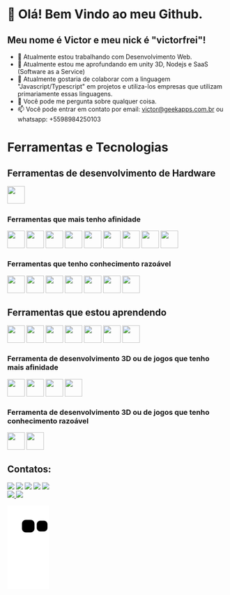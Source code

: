 # 👋 Olá! Bem Vindo ao meu Github.
## Meu nome é Victor e meu nick é "victorfrei"!


- 🔭 Atualmente estou trabalhando com Desenvolvimento Web.
- 🌱 Atualmente estou me aprofundando em unity 3D, Nodejs e SaaS (Software as a Service)
- 👯 Atualmente gostaria de colaborar com a linguagem "Javascript/Typescript" em projetos e utiliza-los empresas que utilizam primariamente essas linguagens.
- 💬 Você pode me pergunta sobre qualquer coisa.
- 📫 Você pode entrar em contato por email: victor@geekapps.com.br ou whatsapp: +5598984250103


# Ferramentas e Tecnologias

## Ferramentas de desenvolvimento de Hardware

<img src="https://cdn.jsdelivr.net/gh/devicons/devicon/icons/arduino/arduino-original-wordmark.svg" width="40" height="40"/>
          
### Ferramentas que mais tenho afinidade
<div style="display: flex gap:'1.2rem'">
<img src="https://cdn.jsdelivr.net/gh/devicons/devicon/icons/nextjs/nextjs-original-wordmark.svg" width="40" height="40"/>
<img src="https://cdn.jsdelivr.net/gh/devicons/devicon/icons/javascript/javascript-original.svg" width="40" height="40"/>
<img src="https://cdn.jsdelivr.net/gh/devicons/devicon/icons/typescript/typescript-original.svg" width="40" height="40"/>
<img src="https://cdn.jsdelivr.net/gh/devicons/devicon/icons/tailwindcss/tailwindcss-original-wordmark.svg" width="40" height="40"/>
<img src="https://cdn.jsdelivr.net/gh/devicons/devicon/icons/npm/npm-original-wordmark.svg" width="40" height="40"/>
<img src="https://cdn.jsdelivr.net/gh/devicons/devicon/icons/yarn/yarn-original-wordmark.svg" width="40" height="40"/>
<img src="https://cdn.jsdelivr.net/gh/devicons/devicon/icons/react/react-original-wordmark.svg" width="40" height="40"/>
<img src="https://cdn.jsdelivr.net/gh/devicons/devicon/icons/visualstudio/visualstudio-plain-wordmark.svg" width="40" height="40" />
<img src="https://cdn.jsdelivr.net/gh/devicons/devicon/icons/filezilla/filezilla-plain-wordmark.svg" width="40" height="40"/>
</div>        
          

### Ferramentas que tenho conhecimento razoável
<div style="display: flex gap:'1.2rem'">
<img src="https://cdn.jsdelivr.net/gh/devicons/devicon/icons/express/express-original-wordmark.svg" width="40" height="40"/>
<img src="https://cdn.jsdelivr.net/gh/devicons/devicon/icons/nginx/nginx-original.svg" width="40" height="40"/>
<img src="https://cdn.jsdelivr.net/gh/devicons/devicon/icons/electron/electron-original-wordmark.svg" width="40" height="40"/>
<img src="https://cdn.jsdelivr.net/gh/devicons/devicon/icons/github/github-original-wordmark.svg" width="40" height="40"/>
<img src="https://cdn.jsdelivr.net/gh/devicons/devicon/icons/docker/docker-original-wordmark.svg" width="40" height="40"/>
<img src="https://cdn.jsdelivr.net/gh/devicons/devicon/icons/digitalocean/digitalocean-original-wordmark.svg" width="40" height="40"/>
<img src="https://cdn.jsdelivr.net/gh/devicons/devicon/icons/flutter/flutter-original.svg" width="40" height="40"/>
</div>                                
    
## Ferramentas que estou aprendendo
<div style="display: flex gap:'1.2rem'">
<img src="https://cdn.jsdelivr.net/gh/devicons/devicon/icons/mongodb/mongodb-original-wordmark.svg" width="40" height="40"/>
<img src="https://cdn.jsdelivr.net/gh/devicons/devicon/icons/postgresql/postgresql-original-wordmark.svg" width="40" height="40"/>
<img src="https://cdn.jsdelivr.net/gh/devicons/devicon/icons/socketio/socketio-original-wordmark.svg" width="40" height="40"/>
<img src="https://cdn.jsdelivr.net/gh/devicons/devicon/icons/swift/swift-original-wordmark.svg" width="40" height="40"/>
<img src="https://cdn.jsdelivr.net/gh/devicons/devicon/icons/tortoisegit/tortoisegit-original.svg" width="40" height="40"/>
<img src="https://cdn.jsdelivr.net/gh/devicons/devicon/icons/xcode/xcode-original.svg" width="40" height="40"/>
<img src="https://cdn.jsdelivr.net/gh/devicons/devicon/icons/ssh/ssh-original-wordmark.svg" width="40" height="40"/>
</div>                                         
    
### Ferramenta de desenvolvimento 3D ou de jogos que tenho mais afinidade        
<div style="display: flex gap:'1.2rem'">          
<img src="https://cdn.jsdelivr.net/gh/devicons/devicon/icons/lua/lua-original-wordmark.svg" width="40" height="40"/>
<img src="https://cdn.jsdelivr.net/gh/devicons/devicon/icons/unity/unity-original-wordmark.svg" width="40" height="40"/>
<img src="https://cdn.jsdelivr.net/gh/devicons/devicon/icons/csharp/csharp-original.svg" width="40" height="40"/>
<img src="https://cdn.jsdelivr.net/gh/devicons/devicon/icons/blender/blender-original-wordmark.svg" width="40" height="40"/>
</div>              
          
### Ferramenta de desenvolvimento 3D ou de jogos que tenho conhecimento razoável
<div style="display: flex gap:'1.2rem'">
<img src="https://cdn.jsdelivr.net/gh/devicons/devicon/icons/unrealengine/unrealengine-original-wordmark.svg" width="40" height="40"/>
<img src="https://cdn.jsdelivr.net/gh/devicons/devicon/icons/cplusplus/cplusplus-original.svg" width="40" height="40"/> 
</div>              
          
## Contatos:

<div>
<a href="https://www.youtube.com/@viictorf_" target="_blank"><img src="https://img.shields.io/badge/YouTube-FF0000?style=for-the-badge&logo=youtube&logoColor=white" target="_blank"></a>
<a href="https://instagram.com/@viictorf_" target="_blank"><img src="https://img.shields.io/badge/-Instagram-%23E4405F?style=for-the-badge&logo=instagram&logoColor=white" target="_blank"></a>
<a href="https://www.twitch.tv/victorfreibrl" target="_blank"><img src="https://img.shields.io/badge/Twitch-9146FF?style=for-the-badge&logo=twitch&logoColor=white" target="_blank"></a>
<a href = "mailto:<Victor> victor@geekapps.com.br"><img src="https://img.shields.io/badge/Gmail-D14836?style=for-the-badge&logo=gmail&logoColor=white" target="_blank"></a>
<a href="https://www.linkedin.com/in/victorrodriguesfreire" target="_blank"><img src="https://img.shields.io/badge/-LinkedIn-%230077B5?style=for-the-badge&logo=linkedin&logoColor=white" target="_blank"></a>   
</div>


<div>
<a href="https://github.com/victorfrei">
<img height="180em" src="https://github-readme-stats.vercel.app/api/top-langs/?victorfrei&layout=compact&langs_count=7&theme=dracula"/>
<img height="180em" src="https://github-readme-stats.vercel.app/api?username=victorfrei&show_icons=true&theme=dracula&include_all_commits=true&count_private=true"/>
</div>


![Snake animation](https://github.com/victorfrei/victorfrei/blob/output/github-contribution-grid-snake.svg)










